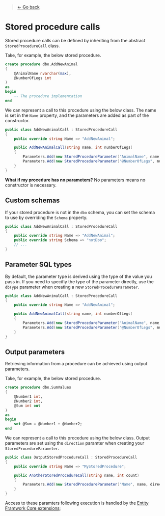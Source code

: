 > [← Go back](./Index.md)

# Stored procedure calls
Stored procedure calls can be defined by inheriting from the abstract `StoredProcedureCall` class.

Take, for example, the below stored procedure.

```sql
create procedure dbo.AddNewAnimal
(
    @AnimalName nvarchar(max),
    @NumberOfLegs int
)
as
begin
    -- The procedure implementation
end
```

We can represent a call to this procedure using the below class. The name is set in the `Name` property, and the parameters are added as part of the constructor.
```csharp
public class AddNewAnimalCall : StoredProcedureCall
{
    public override string Name => "AddNewAnimal";

    public AddNewAnimalCall(string name, int numberOfLegs)
    {
        Parameters.Add(new StoredProcedureParameter("AnimalName", name));
        Parameters.Add(new StoredProcedureParameter("@NumberOfLegs", numberOfLegs));
    }
}
```
**What if my procedure has no parameters?** No parameters means no constructor is necessary.

## Custom schemas
If your stored procedure is not in the `dbo` schema, you can set the schema to use by overriding the `Schema` property.
```csharp
public class AddNewAnimalCall : StoredProcedureCall
{
    public override string Name => "AddNewAnimal";
    public override string Schema => "notDbo";
    // ...
}
```
## Parameter SQL types
By default, the parameter type is derived using the type of the value you pass in. If you need to specifiy the type of the parameter directly, use the `dbType` parameter when creating a new `StoredProcedureParameter`.

```csharp
public class AddNewAnimalCall : StoredProcedureCall
{
    public override string Name => "AddNewAnimal";

    public AddNewAnimalCall(string name, int numberOfLegs)
    {
        Parameters.Add(new StoredProcedureParameter("AnimalName", name, dbType = DbType.AnsiString));
        Parameters.Add(new StoredProcedureParameter("@NumberOfLegs", numberOfLegs));
    }
}
```

## Output parameters
Retrieving information from a procedure can be achieved using output parameters.

Take, for example, the below stored procedure.

```sql
create procedure dbo.SumValues
(
	@Number1 int,
	@Number2 int,
	@Sum int out
)
as
begin
	set @Sum = @Number1 + @Number2;
end

```
We can represent a call to this procedure using the below class. Output parameters are set using the `direction` paramter when creating your `StoredProcedureParameter`.

```csharp
public class OutputStoredProcedureCall : StoredProcedureCall
{
    public override string Name => "MyStoredProcedure";

    public AnotherStoredProcedureCall(string name, int count)
    {
        Parameters.Add(new StoredProcedureParameter("Name", name, direction: ParameterDirection.Output));
    }
}
```
Access to these paramters following execution is handled by the [Entity Framwork Core extensions](./Using-with-Entity-Framework-Core.md);